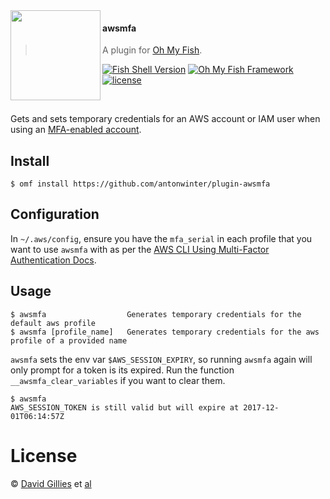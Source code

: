 <img src="https://cdn.rawgit.com/oh-my-fish/oh-my-fish/e4f1c2e0219a17e2c748b824004c8d0b38055c16/docs/logo.svg" align="left" width="144px" height="144px"/>

#### awsmfa
> A plugin for [Oh My Fish][omf-link].

[![Fish Shell Version](https://img.shields.io/badge/fish-v2.6.0-007EC7.svg?style=flat-square)](http://fishshell.com)
[![Oh My Fish Framework](https://img.shields.io/badge/Oh%20My%20Fish-Framework-007EC7.svg?style=flat-square)](https://www.github.com/oh-my-fish/oh-my-fish)
[![license](https://img.shields.io/github/license/davewongillies/plugin-awsmfa.svg)]()

<br/>

Gets and sets temporary credentials for an AWS account or IAM user when using an [MFA-enabled account](http://docs.aws.amazon.com/cli/latest/reference/sts/get-session-token.html).


## Install

```fish
$ omf install https://github.com/antonwinter/plugin-awsmfa
```

## Configuration
In `~/.aws/config`, ensure you have the `mfa_serial` in each profile that you want to use `awsmfa` with as per the [AWS CLI Using Multi-Factor Authentication Docs](https://docs.aws.amazon.com/cli/latest/userguide/cli-configure-role.html#cli-configure-role-mfa).

## Usage

```fish
$ awsmfa                  Generates temporary credentials for the default aws profile
$ awsmfa [profile_name]   Generates temporary credentials for the aws profile of a provided name
```

`awsmfa` sets the env var `$AWS_SESSION_EXPIRY`, so running `awsmfa` again will only prompt for a token is its expired. Run the function `__awsmfa_clear_variables` if you want to clear them.

```fish
$ awsmfa
AWS_SESSION_TOKEN is still valid but will expire at 2017-12-01T06:14:57Z
```


# License

© [David Gillies][author] et [al][contributors]


[author]:         http://github.com/davewongillies
[contributors]:   https://github.com/davewongillies/plugin-awsmfa/graphs/contributors
[omf-link]:       https://www.github.com/oh-my-fish/oh-my-fish
